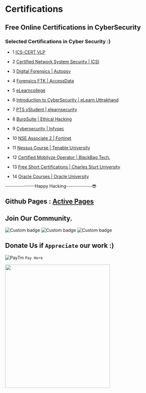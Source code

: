 # Certifications
## Free Online Certifications in CyberSecurity

### Selected Certifications in Cyber Security :)
- 1 [ ICS-CERT VLP ](https://ics-cert-training.inl.gov/learn) 

- 2 [ Certified Network System Security | ICSI ](https://www.icsi.co.uk/users/sign_in)

- 3 [ Digital Forensics | Autopsy ](https://training.autopsy.com/users/sign_in)

- 4 [ Forensics FTK | AccessData ](https://training.accessdata.com/) 

- 5 [ eLearncollege](https://www.elearningcollege.com/login.php)

- 6 [ Introduction to CyberSecurity | eLearn Uttrakhand ](http://elearning.uou.ac.in/)

- 7 [ PTS vStudent | elearnsecurity ](https://members.elearnsecurity.com/)

- 8 [ BurpSuite | Ethical Hacking ](https://academy.ehacking.net/courses/)

- 9 [ Cybersecurity | Infysec ](https://academy.infysec.com/)

- 10 [ NSE Associate 2 | Fortinet ](https://training.fortinet.com/) 

- 11 [ Nessus Course | Tenable University ](https://university.tenable.com/learn/course/) 

- 12 [ Certified Mobilyze Operator | BlackBag Tech. ](https://www.blackbagtech.com/training/certifications/)

- 13 [ Free Short Certifications | Charles Sturt University ](https://www.itmasters.edu.au/about-it-masters/free-short-courses/)

- 14 [ Oracle Courses | Oracle University ](https://learn.oracle.com/ols/course-list/35644) 

---------------Happy Hacking-------------:sunglasses:

## Github Pages : [ Active Pages ](https://n00b-hack3rs-community.github.io/Certifications/)  

## Join Our Community. 

![Custom badge](https://img.shields.io/badge/NHC-N00B%20HACK3RS%20COMMUNITY-brightgreen?style=plastic&logo=appveyor)
![Custom badge](https://img.shields.io/badge/NHC-Join%20Us-cyan?style=plastic&logo=appveyor)
![Custom badge ](https://img.shields.io/badge/~Hack3r__Oneness-Instagram-02f5ff?style=plastic&logo=appveyor)

## Donate Us if ```Appreciate``` our work :)  

![PayTm](https://github.com/N00B-HACK3RS-COMMUNITY/Webinar-7/blob/master/68747470733a2f2f696d672e69636f6e73382e636f6d2f636f6c6f722f39362f3030303030302f706179746d2e706e67.png) ```Pay Here```</br>  

<img src="https://github.com/N00B-HACK3RS-COMMUNITY/Webinar-7/blob/master/src/PayTm_Invoice_Logo.JPG" width=340 height=400 align=center>

